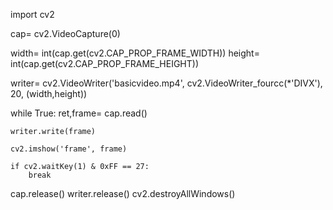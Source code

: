 import cv2

cap= cv2.VideoCapture(0)

width= int(cap.get(cv2.CAP_PROP_FRAME_WIDTH))
height= int(cap.get(cv2.CAP_PROP_FRAME_HEIGHT))

writer= cv2.VideoWriter('basicvideo.mp4', cv2.VideoWriter_fourcc(*'DIVX'), 20, (width,height))


while True:
    ret,frame= cap.read()

    writer.write(frame)

    cv2.imshow('frame', frame)

    if cv2.waitKey(1) & 0xFF == 27:
        break


cap.release()
writer.release()
cv2.destroyAllWindows()

